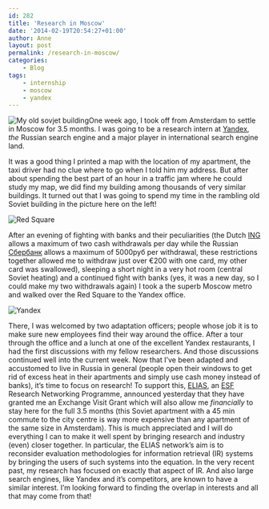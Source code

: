 ```yaml
---
id: 282
title: 'Research in Moscow'
date: '2014-02-19T20:54:27+01:00'
author: Anne
layout: post
permalink: /research-in-moscow/
categories:
    - Blog
tags:
    - internship
    - moscow
    - yandex
---
```


![My old sovjet building](/assets/IMG_5786-e1392834215221-224x300.jpg?resize=224%2C300&ssl=1)One week ago, I took off from Amsterdam to settle in Moscow for 3.5 months. I was going to be a research intern at [Yandex](http://company.yandex.com/), *the* Russian search engine and a major player in international search engine land.

It was a good thing I printed a map with the location of my apartment, the taxi driver had no clue where to go when I told him my address. But after about spending the best part of an hour in a traffic jam where he could study my map, we did find my building among thousands of very similar buildings. It turned out that I was going to spend my time in the rambling old Soviet building in the picture here on the left!

![Red Square](/assets/IMG_5775-300x224.jpg?resize=300%2C224&ssl=1)

After an evening of fighting with banks and their peculiarities (the Dutch [ING](http://www.ing.nl/) allows a maximum of two cash withdrawals per day while the Russian [Сбербанк](http://www.sberbank.ru/) allows a maximum of 5000руб per withdrawal, these restrictions together allowed me to withdraw just over €200 with one card, my other card was swallowed), sleeping a short night in a very hot room (central Soviet heating) and a continued fight with banks (yes, it was a new day, so I could make my two withdrawals again) I took a the superb Moscow metro and walked over the Red Square to the Yandex office.

![Yandex](/assets/IMG_5758-e1392834541583-224x300.jpg?resize=224%2C300&ssl=1)

There, I was welcomed by two adaptation officers; people whose job it is to make sure new employees find their way around the office. After a tour through the office and a lunch at one of the excellent Yandex restaurants, I had the first discussions with my fellow researchers. And those discussions continued well into the current week. Now that I’ve been adapted and accustomed to live in Russia in general (people open their windows to get rid of excess heat in their apartments and simply use cash money instead of banks), it’s time to focus on research! To support this, [ELIAS](http://elias-network.eu/), an [ESF](http://www.esf.org/) Research Networking Programme, announced yesterday that they have granted me an Exchange Visit Grant which will also allow me *financially* to stay here for the full 3.5 months (this Soviet apartment with a 45 min commute to the city centre is way more expensive than any apartment of the same size in Amsterdam). This is much appreciated and I will do everything I can to make it well spent by bringing research and industry (even) closer together. In particular, the ELIAS network’s aim is to reconsider evaluation methodologies for information retrieval (IR) systems by bringing the users of such systems into the equation. In the very recent past, my research has focused on exactly that aspect of IR. And also large search engines, like Yandex and it’s competitors, are known to have a similar interest. I’m looking forward to finding the overlap in interests and all that may come from that!